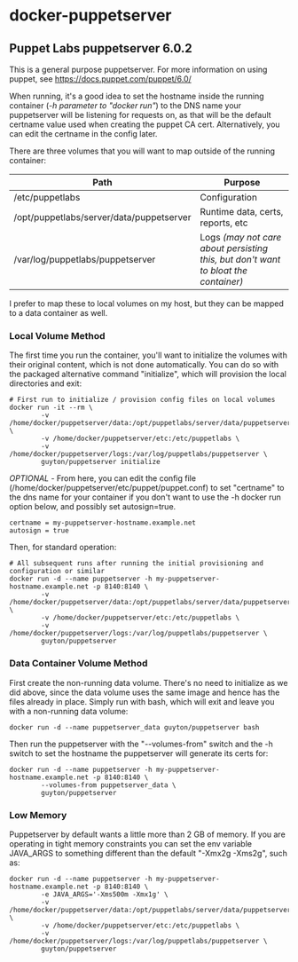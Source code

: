 # docker-puppetserver
## Puppet Labs puppetserver 6.0.2
 
This is a general purpose puppetserver.   For more information on using puppet, see https://docs.puppet.com/puppet/6.0/ 

When running, it's a good idea to set the hostname inside the running container (_-h parameter to "docker run"_) to the DNS name your puppetserver will be listening for requests on, as that will be the default certname value used when creating the puppet CA cert.  Alternatively, you can edit the certname in the config later.

There are three volumes that you will want to map outside of the running container:

| Path | Purpose |
| ---- | ---- |
| /etc/puppetlabs | Configuration |
| /opt/puppetlabs/server/data/puppetserver | Runtime data, certs, reports, etc |
| /var/log/puppetlabs/puppetserver | Logs _(may not care about persisting this, but don't want to bloat the container)_ |

I prefer to map these to local volumes on my host, but they can be mapped to a data container as well.  

### Local Volume Method
The first time you run the container, you'll want to initialize the volumes with their original content, which is not done automatically.   You can do so with the packaged alternative command "initialize", which will provision the local directories and exit:
```
# First run to initialize / provision config files on local volumes
docker run -it --rm \
        -v /home/docker/puppetserver/data:/opt/puppetlabs/server/data/puppetserver \
        -v /home/docker/puppetserver/etc:/etc/puppetlabs \
        -v /home/docker/puppetserver/logs:/var/log/puppetlabs/puppetserver \
        guyton/puppetserver initialize
```
*OPTIONAL* - From here, you can edit the config file (/home/docker/puppetserver/etc/puppet/puppet.conf) to set "certname" to the dns name for your container if you don't want to use the -h docker run option below, and possibly set autosign=true.
```
certname = my-puppetserver-hostname.example.net
autosign = true
```
Then, for standard operation:
```
# All subsequent runs after running the initial provisioning and configuration or similar
docker run -d --name puppetserver -h my-puppetserver-hostname.example.net -p 8140:8140 \
        -v /home/docker/puppetserver/data:/opt/puppetlabs/server/data/puppetserver \
        -v /home/docker/puppetserver/etc:/etc/puppetlabs \
        -v /home/docker/puppetserver/logs:/var/log/puppetlabs/puppetserver \
        guyton/puppetserver 
```

### Data Container Volume Method
First create the non-running data volume.  There's no need to initialize as we did above, since the data volume uses the same image and hence has the files already in place.  Simply run with bash, which will exit and leave you with a non-running data volume:
```
docker run -d --name puppetserver_data guyton/puppetserver bash
```
Then run the puppetserver with the "--volumes-from" switch and the -h switch to set the hostname the puppetserver will generate its certs for:
```
docker run -d --name puppetserver -h my-puppetserver-hostname.example.net -p 8140:8140 \
        --volumes-from puppetserver_data \
        guyton/puppetserver 
```
### Low Memory 
Puppetserver by default wants a little more than 2 GB of memory.  If you are operating in tight memory constraints you can set the env variable JAVA_ARGS to something different than the default "-Xmx2g -Xms2g", such as:
```
docker run -d --name puppetserver -h my-puppetserver-hostname.example.net -p 8140:8140 \
        -e JAVA_ARGS='-Xms500m -Xmx1g' \
        -v /home/docker/puppetserver/data:/opt/puppetlabs/server/data/puppetserver \
        -v /home/docker/puppetserver/etc:/etc/puppetlabs \
        -v /home/docker/puppetserver/logs:/var/log/puppetlabs/puppetserver \
        guyton/puppetserver 
```


